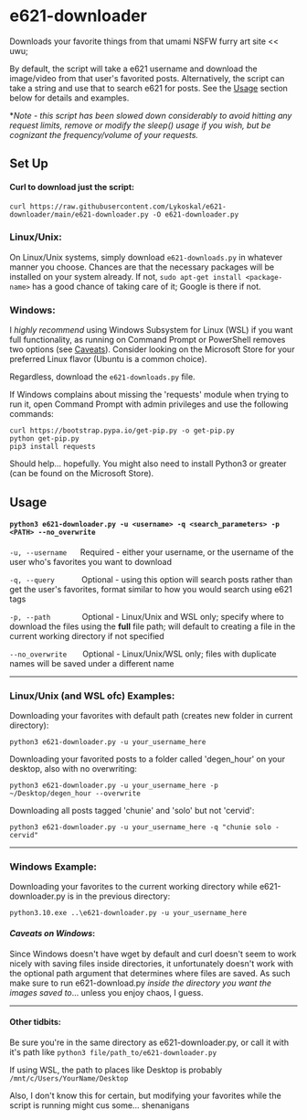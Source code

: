 # e621-downloader
Downloads your favorite things from that umami NSFW furry art site << uwu;

By default, the script will take a e621 username and download the image/video from that user's favorited posts.
Alternatively, the script can take a string and use that to search e621 for posts. See the [Usage](https://github.com/Lykoskal/e621-downloader/edit/main/README.md#usage) section below for details and examples.

**Note - this script has been slowed down considerably to avoid hitting any request limits, remove or modify the sleep() usage if you wish, but be cognizant the frequency/volume of your requests.*

## Set Up

#### Curl to download just the script: 

`curl https://raw.githubusercontent.com/Lykoskal/e621-downloader/main/e621-downloader.py -O e621-downloader.py`

### Linux/Unix:
On Linux/Unix systems, simply download `e621-downloads.py` in whatever manner you choose. Chances are that the necessary packages will be installed on your system already. If not, `sudo apt-get install <package-name>` has a good chance of taking care of it; Google is there if not.

### Windows:
I *highly recommend* using Windows Subsystem for Linux (WSL) if you want full functionality, as running on Command Prompt or PowerShell removes two options (see [Caveats](https://github.com/Lykoskal/e621-downloader/edit/main/README.md#caveats-on-windows)). Consider looking on the Microsoft Store for your preferred Linux flavor (Ubuntu is a common choice).

Regardless, download the `e621-downloads.py` file.

If Windows complains about missing the 'requests' module when trying to run it, open Command Prompt with admin privileges and use the following commands:
```
curl https://bootstrap.pypa.io/get-pip.py -o get-pip.py
python get-pip.py
pip3 install requests
```
Should help... hopefully. You might also need to install Python3 or greater (can be found on the Microsoft Store). 

## Usage

#### `python3 e621-downloader.py -u <username> -q <search_parameters> -p <PATH> --no_overwrite`

`-u, --username` &nbsp;&nbsp;&nbsp;&nbsp; Required - either your username, or the username of the user who's favorites you want to download

`-q, --query` &nbsp;&nbsp;&nbsp;&nbsp;&nbsp;&nbsp;&nbsp;&nbsp;&nbsp;&nbsp; Optional - using this option will search posts rather than get the user's favorites, format similar to how you would search using e621 tags

`-p, --path` &nbsp;&nbsp;&nbsp;&nbsp;&nbsp;&nbsp;&nbsp;&nbsp;&nbsp;&nbsp;&nbsp;&nbsp; Optional - Linux/Unix and WSL only; specify where to download the files using the **full** file path; will default to creating a file in the current working directory if not specified

`--no_overwrite` &nbsp;&nbsp;&nbsp;&nbsp;&nbsp; Optional - Linux/Unix/WSL only; files with duplicate names will be saved under a different name

---

### Linux/Unix (and WSL ofc) Examples:

Downloading your favorites with default path (creates new folder in current directory):

`python3 e621-downloader.py -u your_username_here`

Downloading your favorited posts to a folder called 'degen_hour' on your desktop, also with no overwriting:

`python3 e621-downloader.py -u your_username_here -p ~/Desktop/degen_hour --overwrite`

Downloading all posts tagged 'chunie' and 'solo' but not 'cervid':

`python3 e621-downloader.py -u your_username_here -q "chunie solo -cervid"`

---

### Windows Example:

Downloading your favorites to the current working directory while e621-downloader.py is in the previous directory:

`python3.10.exe ..\e621-downloader.py -u your_username_here`

#### *Caveats on Windows*:
Since Windows doesn't have wget by default and curl doesn't seem to work nicely with saving files inside directories, it unfortunately doesn't work with the optional path argument that determines where files are saved.
As such make sure to run e621-download.py *inside the directory you want the images saved to*... unless you enjoy chaos, I guess.

---

#### Other tidbits:

Be sure you're in the same directory as e621-downloader.py, or call it with it's path like `python3 file/path_to/e621-downloader.py`

If using WSL, the path to places like Desktop is probably `/mnt/c/Users/YourName/Desktop`

Also, I don't know this for certain, but modifying your favorites while the script is running might cus some... shenanigans
